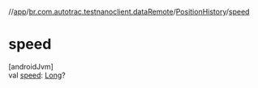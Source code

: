 //[app](../../../index.md)/[br.com.autotrac.testnanoclient.dataRemote](../index.md)/[PositionHistory](index.md)/[speed](speed.md)

# speed

[androidJvm]\
val [speed](speed.md): [Long](https://kotlinlang.org/api/latest/jvm/stdlib/kotlin/-long/index.html)?
